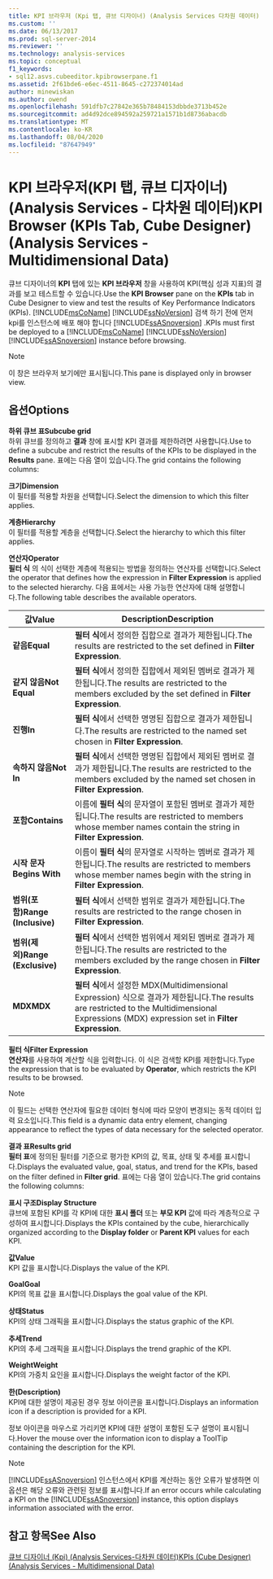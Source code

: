 ```yaml
---
title: KPI 브라우저 (Kpi 탭, 큐브 디자이너) (Analysis Services 다차원 데이터) | Microsoft Docs
ms.custom: ''
ms.date: 06/13/2017
ms.prod: sql-server-2014
ms.reviewer: ''
ms.technology: analysis-services
ms.topic: conceptual
f1_keywords:
- sql12.asvs.cubeeditor.kpibrowserpane.f1
ms.assetid: 2f61bde6-e6ec-4511-8645-c272374014ad
author: minewiskan
ms.author: owend
ms.openlocfilehash: 591dfb7c27842e365b78484153dbbde3713b452e
ms.sourcegitcommit: ad4d92dce894592a259721a1571b1d8736abacdb
ms.translationtype: MT
ms.contentlocale: ko-KR
ms.lasthandoff: 08/04/2020
ms.locfileid: "87647949"
---
```

# <a name="kpi-browser-kpis-tab-cube-designer-analysis-services---multidimensional-data"></a><span data-ttu-id="e2648-102">KPI 브라우저(KPI 탭, 큐브 디자이너)(Analysis Services - 다차원 데이터)</span><span class="sxs-lookup"><span data-stu-id="e2648-102">KPI Browser (KPIs Tab, Cube Designer) (Analysis Services - Multidimensional Data)</span></span>
  <span data-ttu-id="e2648-103">큐브 디자이너의 **KPI** 탭에 있는 **KPI 브라우저** 창을 사용하여 KPI(핵심 성과 지표)의 결과를 보고 테스트할 수 있습니다.</span><span class="sxs-lookup"><span data-stu-id="e2648-103">Use the **KPI Browser** pane on the **KPIs** tab in Cube Designer to view and test the results of Key Performance Indicators (KPIs).</span></span> <span data-ttu-id="e2648-104">[!INCLUDE[msCoName](../includes/msconame-md.md)] [!INCLUDE[ssNoVersion](../includes/ssnoversion-md.md)] 검색 하기 전에 먼저 kpi를 인스턴스에 배포 해야 합니다 [!INCLUDE[ssASnoversion](../includes/ssasnoversion-md.md)] .</span><span class="sxs-lookup"><span data-stu-id="e2648-104">KPIs must first be deployed to a [!INCLUDE[msCoName](../includes/msconame-md.md)] [!INCLUDE[ssNoVersion](../includes/ssnoversion-md.md)] [!INCLUDE[ssASnoversion](../includes/ssasnoversion-md.md)] instance before browsing.</span></span>  
  
> [!NOTE]  
>  <span data-ttu-id="e2648-105">이 창은 브라우저 보기에만 표시됩니다.</span><span class="sxs-lookup"><span data-stu-id="e2648-105">This pane is displayed only in browser view.</span></span>  
  
## <a name="options"></a><span data-ttu-id="e2648-106">옵션</span><span class="sxs-lookup"><span data-stu-id="e2648-106">Options</span></span>  
 <span data-ttu-id="e2648-107">**하위 큐브 표**</span><span class="sxs-lookup"><span data-stu-id="e2648-107">**Subcube grid**</span></span>  
 <span data-ttu-id="e2648-108">하위 큐브를 정의하고 **결과** 창에 표시할 KPI 결과를 제한하려면 사용합니다.</span><span class="sxs-lookup"><span data-stu-id="e2648-108">Use to define a subcube and restrict the results of the KPIs to be displayed in the **Results** pane.</span></span> <span data-ttu-id="e2648-109">표에는 다음 열이 있습니다.</span><span class="sxs-lookup"><span data-stu-id="e2648-109">The grid contains the following columns:</span></span>  
  
 <span data-ttu-id="e2648-110">**크기**</span><span class="sxs-lookup"><span data-stu-id="e2648-110">**Dimension**</span></span>  
 <span data-ttu-id="e2648-111">이 필터를 적용할 차원을 선택합니다.</span><span class="sxs-lookup"><span data-stu-id="e2648-111">Select the dimension to which this filter applies.</span></span>  
  
 <span data-ttu-id="e2648-112">**계층**</span><span class="sxs-lookup"><span data-stu-id="e2648-112">**Hierarchy**</span></span>  
 <span data-ttu-id="e2648-113">이 필터를 적용할 계층을 선택합니다.</span><span class="sxs-lookup"><span data-stu-id="e2648-113">Select the hierarchy to which this filter applies.</span></span>  
  
 <span data-ttu-id="e2648-114">**연산자**</span><span class="sxs-lookup"><span data-stu-id="e2648-114">**Operator**</span></span>  
 <span data-ttu-id="e2648-115">**필터 식** 의 식이 선택한 계층에 적용되는 방법을 정의하는 연산자를 선택합니다.</span><span class="sxs-lookup"><span data-stu-id="e2648-115">Select the operator that defines how the expression in **Filter Expression** is applied to the selected hierarchy.</span></span> <span data-ttu-id="e2648-116">다음 표에서는 사용 가능한 연산자에 대해 설명합니다.</span><span class="sxs-lookup"><span data-stu-id="e2648-116">The following table describes the available operators.</span></span>  
  
|<span data-ttu-id="e2648-117">값</span><span class="sxs-lookup"><span data-stu-id="e2648-117">Value</span></span>|<span data-ttu-id="e2648-118">Description</span><span class="sxs-lookup"><span data-stu-id="e2648-118">Description</span></span>|  
|-----------|-----------------|  
|<span data-ttu-id="e2648-119">**같음**</span><span class="sxs-lookup"><span data-stu-id="e2648-119">**Equal**</span></span>|<span data-ttu-id="e2648-120">**필터 식**에서 정의한 집합으로 결과가 제한됩니다.</span><span class="sxs-lookup"><span data-stu-id="e2648-120">The results are restricted to the set defined in **Filter Expression**.</span></span>|  
|<span data-ttu-id="e2648-121">**같지 않음**</span><span class="sxs-lookup"><span data-stu-id="e2648-121">**Not Equal**</span></span>|<span data-ttu-id="e2648-122">**필터 식**에서 정의한 집합에서 제외된 멤버로 결과가 제한됩니다.</span><span class="sxs-lookup"><span data-stu-id="e2648-122">The results are restricted to the members excluded by the set defined in **Filter Expression**.</span></span>|  
|<span data-ttu-id="e2648-123">**진행**</span><span class="sxs-lookup"><span data-stu-id="e2648-123">**In**</span></span>|<span data-ttu-id="e2648-124">**필터 식**에서 선택한 명명된 집합으로 결과가 제한됩니다.</span><span class="sxs-lookup"><span data-stu-id="e2648-124">The results are restricted to the named set chosen in **Filter Expression**.</span></span>|  
|<span data-ttu-id="e2648-125">**속하지 않음**</span><span class="sxs-lookup"><span data-stu-id="e2648-125">**Not In**</span></span>|<span data-ttu-id="e2648-126">**필터 식**에서 선택한 명명된 집합에서 제외된 멤버로 결과가 제한됩니다.</span><span class="sxs-lookup"><span data-stu-id="e2648-126">The results are restricted to the members excluded by the named set chosen in **Filter Expression**.</span></span>|  
|<span data-ttu-id="e2648-127">**포함**</span><span class="sxs-lookup"><span data-stu-id="e2648-127">**Contains**</span></span>|<span data-ttu-id="e2648-128">이름에 **필터 식**의 문자열이 포함된 멤버로 결과가 제한됩니다.</span><span class="sxs-lookup"><span data-stu-id="e2648-128">The results are restricted to members whose member names contain the string in **Filter Expression**.</span></span>|  
|<span data-ttu-id="e2648-129">**시작 문자**</span><span class="sxs-lookup"><span data-stu-id="e2648-129">**Begins With**</span></span>|<span data-ttu-id="e2648-130">이름이 **필터 식**의 문자열로 시작하는 멤버로 결과가 제한됩니다.</span><span class="sxs-lookup"><span data-stu-id="e2648-130">The results are restricted to members whose member names begin with the string in **Filter Expression**.</span></span>|  
|<span data-ttu-id="e2648-131">**범위(포함)**</span><span class="sxs-lookup"><span data-stu-id="e2648-131">**Range (Inclusive)**</span></span>|<span data-ttu-id="e2648-132">**필터 식**에서 선택한 범위로 결과가 제한됩니다.</span><span class="sxs-lookup"><span data-stu-id="e2648-132">The results are restricted to the range chosen in **Filter Expression**.</span></span>|  
|<span data-ttu-id="e2648-133">**범위(제외)**</span><span class="sxs-lookup"><span data-stu-id="e2648-133">**Range (Exclusive)**</span></span>|<span data-ttu-id="e2648-134">**필터 식**에서 선택한 범위에서 제외된 멤버로 결과가 제한됩니다.</span><span class="sxs-lookup"><span data-stu-id="e2648-134">The results are restricted to the members excluded by the range chosen in **Filter Expression**.</span></span>|  
|<span data-ttu-id="e2648-135">**MDX**</span><span class="sxs-lookup"><span data-stu-id="e2648-135">**MDX**</span></span>|<span data-ttu-id="e2648-136">**필터 식**에서 설정한 MDX(Multidimensional Expression) 식으로 결과가 제한됩니다.</span><span class="sxs-lookup"><span data-stu-id="e2648-136">The results are restricted to the Multidimensional Expressions (MDX) expression set in **Filter Expression**.</span></span>|  
  
 <span data-ttu-id="e2648-137">**필터 식**</span><span class="sxs-lookup"><span data-stu-id="e2648-137">**Filter Expression**</span></span>  
 <span data-ttu-id="e2648-138">**연산자**를 사용하여 계산할 식을 입력합니다. 이 식은 검색할 KPI를 제한합니다.</span><span class="sxs-lookup"><span data-stu-id="e2648-138">Type the expression that is to be evaluated by **Operator**, which restricts the KPI results to be browsed.</span></span>  
  
> [!NOTE]  
>  <span data-ttu-id="e2648-139">이 필드는 선택한 연산자에 필요한 데이터 형식에 따라 모양이 변경되는 동적 데이터 입력 요소입니다.</span><span class="sxs-lookup"><span data-stu-id="e2648-139">This field is a dynamic data entry element, changing appearance to reflect the types of data necessary for the selected operator.</span></span>  
  
 <span data-ttu-id="e2648-140">**결과 표**</span><span class="sxs-lookup"><span data-stu-id="e2648-140">**Results grid**</span></span>  
 <span data-ttu-id="e2648-141">**필터 표**에 정의된 필터를 기준으로 평가한 KPI의 값, 목표, 상태 및 추세를 표시합니다.</span><span class="sxs-lookup"><span data-stu-id="e2648-141">Displays the evaluated value, goal, status, and trend for the KPIs, based on the filter defined in **Filter grid**.</span></span> <span data-ttu-id="e2648-142">표에는 다음 열이 있습니다.</span><span class="sxs-lookup"><span data-stu-id="e2648-142">The grid contains the following columns:</span></span>  
  
 <span data-ttu-id="e2648-143">**표시 구조**</span><span class="sxs-lookup"><span data-stu-id="e2648-143">**Display Structure**</span></span>  
 <span data-ttu-id="e2648-144">큐브에 포함된 KPI를 각 KPI에 대한 **표시 폴더** 또는 **부모 KPI** 값에 따라 계층적으로 구성하여 표시합니다.</span><span class="sxs-lookup"><span data-stu-id="e2648-144">Displays the KPIs contained by the cube, hierarchically organized according to the **Display folder** or **Parent KPI** values for each KPI.</span></span>  
  
 <span data-ttu-id="e2648-145">**값**</span><span class="sxs-lookup"><span data-stu-id="e2648-145">**Value**</span></span>  
 <span data-ttu-id="e2648-146">KPI 값을 표시합니다.</span><span class="sxs-lookup"><span data-stu-id="e2648-146">Displays the value of the KPI.</span></span>  
  
 <span data-ttu-id="e2648-147">**Goal**</span><span class="sxs-lookup"><span data-stu-id="e2648-147">**Goal**</span></span>  
 <span data-ttu-id="e2648-148">KPI의 목표 값을 표시합니다.</span><span class="sxs-lookup"><span data-stu-id="e2648-148">Displays the goal value of the KPI.</span></span>  
  
 <span data-ttu-id="e2648-149">**상태**</span><span class="sxs-lookup"><span data-stu-id="e2648-149">**Status**</span></span>  
 <span data-ttu-id="e2648-150">KPI의 상태 그래픽을 표시합니다.</span><span class="sxs-lookup"><span data-stu-id="e2648-150">Displays the status graphic of the KPI.</span></span>  
  
 <span data-ttu-id="e2648-151">**추세**</span><span class="sxs-lookup"><span data-stu-id="e2648-151">**Trend**</span></span>  
 <span data-ttu-id="e2648-152">KPI의 추세 그래픽을 표시합니다.</span><span class="sxs-lookup"><span data-stu-id="e2648-152">Displays the trend graphic of the KPI.</span></span>  
  
 <span data-ttu-id="e2648-153">**Weight**</span><span class="sxs-lookup"><span data-stu-id="e2648-153">**Weight**</span></span>  
 <span data-ttu-id="e2648-154">KPI의 가중치 요인을 표시합니다.</span><span class="sxs-lookup"><span data-stu-id="e2648-154">Displays the weight factor of the KPI.</span></span>  
  
 <span data-ttu-id="e2648-155">**한**</span><span class="sxs-lookup"><span data-stu-id="e2648-155">**(Description)**</span></span>  
 <span data-ttu-id="e2648-156">KPI에 대한 설명이 제공된 경우 정보 아이콘을 표시합니다.</span><span class="sxs-lookup"><span data-stu-id="e2648-156">Displays an information icon if a description is provided for a KPI.</span></span>  
  
 <span data-ttu-id="e2648-157">정보 아이콘을 마우스로 가리키면 KPI에 대한 설명이 포함된 도구 설명이 표시됩니다.</span><span class="sxs-lookup"><span data-stu-id="e2648-157">Hover the mouse over the information icon to display a ToolTip containing the description for the KPI.</span></span>  
  
> [!NOTE]  
>  <span data-ttu-id="e2648-158">[!INCLUDE[ssASnoversion](../includes/ssasnoversion-md.md)] 인스턴스에서 KPI를 계산하는 동안 오류가 발생하면 이 옵션은 해당 오류와 관련된 정보를 표시합니다.</span><span class="sxs-lookup"><span data-stu-id="e2648-158">If an error occurs while calculating a KPI on the [!INCLUDE[ssASnoversion](../includes/ssasnoversion-md.md)] instance, this option displays information associated with the error.</span></span>  
  
## <a name="see-also"></a><span data-ttu-id="e2648-159">참고 항목</span><span class="sxs-lookup"><span data-stu-id="e2648-159">See Also</span></span>  
 [<span data-ttu-id="e2648-160">큐브 디자이너 &#40;Kpi&#41; &#40;Analysis Services-다차원 데이터&#41;</span><span class="sxs-lookup"><span data-stu-id="e2648-160">KPIs &#40;Cube Designer&#41; &#40;Analysis Services - Multidimensional Data&#41;</span></span>](kpis-cube-designer-analysis-services-multidimensional-data.md)  
  
  
